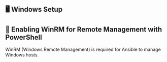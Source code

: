 ## 🖥️ Windows Setup

## 🔧 Enabling WinRM for Remote Management with PowerShell 

WinRM (Windows Remote Management) is required for Ansible to manage Windows hosts.
